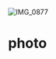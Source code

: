 ![IMG_0877](https://github.com/wangyinglino1/photo/assets/59324879/a4e924de-54eb-419f-92f4-dd6550d900a4)
# photo
